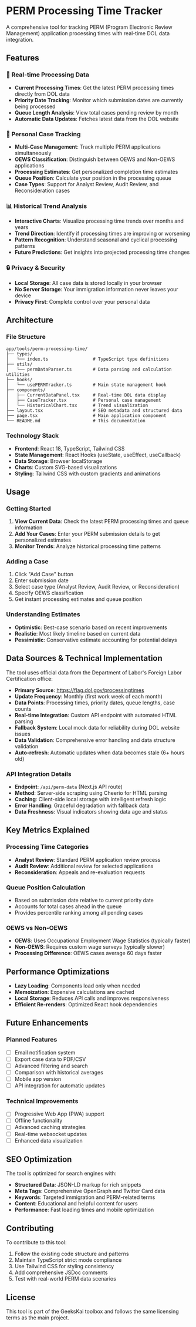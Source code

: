# PERM Processing Time Tracker

A comprehensive tool for tracking PERM (Program Electronic Review Management) application processing times with real-time DOL data integration.

## Features

### 🔄 Real-time Processing Data

- **Current Processing Times**: Get the latest PERM processing times directly from DOL data
- **Priority Date Tracking**: Monitor which submission dates are currently being processed
- **Queue Length Analysis**: View total cases pending review by month
- **Automatic Data Updates**: Fetches latest data from the DOL website

### 👤 Personal Case Tracking

- **Multi-Case Management**: Track multiple PERM applications simultaneously
- **OEWS Classification**: Distinguish between OEWS and Non-OEWS applications
- **Processing Estimates**: Get personalized completion time estimates
- **Queue Position**: Calculate your position in the processing queue
- **Case Types**: Support for Analyst Review, Audit Review, and Reconsideration cases

### 📊 Historical Trend Analysis

- **Interactive Charts**: Visualize processing time trends over months and years
- **Trend Direction**: Identify if processing times are improving or worsening
- **Pattern Recognition**: Understand seasonal and cyclical processing patterns
- **Future Predictions**: Get insights into projected processing time changes

### 🔒 Privacy & Security

- **Local Storage**: All case data is stored locally in your browser
- **No Server Storage**: Your immigration information never leaves your device
- **Privacy First**: Complete control over your personal data

## Architecture

### File Structure

```
app/tools/perm-processing-time/
├── types/
│   └── index.ts                 # TypeScript type definitions
├── utils/
│   └── permDataParser.ts        # Data parsing and calculation utilities
├── hooks/
│   └── usePERMTracker.ts        # Main state management hook
├── components/
│   ├── CurrentDataPanel.tsx     # Real-time DOL data display
│   ├── CaseTracker.tsx          # Personal case management
│   └── HistoricalChart.tsx      # Trend visualization
├── layout.tsx                   # SEO metadata and structured data
├── page.tsx                     # Main application component
└── README.md                    # This documentation
```

### Technology Stack

- **Frontend**: React 18, TypeScript, Tailwind CSS
- **State Management**: React Hooks (useState, useEffect, useCallback)
- **Data Storage**: Browser localStorage
- **Charts**: Custom SVG-based visualizations
- **Styling**: Tailwind CSS with custom gradients and animations

## Usage

### Getting Started

1. **View Current Data**: Check the latest PERM processing times and queue information
2. **Add Your Cases**: Enter your PERM submission details to get personalized estimates
3. **Monitor Trends**: Analyze historical processing time patterns

### Adding a Case

1. Click "Add Case" button
2. Enter submission date
3. Select case type (Analyst Review, Audit Review, or Reconsideration)
4. Specify OEWS classification
5. Get instant processing estimates and queue position

### Understanding Estimates

- **Optimistic**: Best-case scenario based on recent improvements
- **Realistic**: Most likely timeline based on current data
- **Pessimistic**: Conservative estimate accounting for potential delays

## Data Sources & Technical Implementation

The tool uses official data from the Department of Labor's Foreign Labor Certification office:

- **Primary Source**: https://flag.dol.gov/processingtimes
- **Update Frequency**: Monthly (first work week of each month)
- **Data Points**: Processing times, priority dates, queue lengths, case counts
- **Real-time Integration**: Custom API endpoint with automated HTML parsing
- **Fallback System**: Local mock data for reliability during DOL website issues
- **Data Validation**: Comprehensive error handling and data structure validation
- **Auto-refresh**: Automatic updates when data becomes stale (6+ hours old)

### API Integration Details

- **Endpoint**: `/api/perm-data` (Next.js API route)
- **Method**: Server-side scraping using Cheerio for HTML parsing
- **Caching**: Client-side local storage with intelligent refresh logic
- **Error Handling**: Graceful degradation with fallback data
- **Data Freshness**: Visual indicators showing data age and status

## Key Metrics Explained

### Processing Time Categories

- **Analyst Review**: Standard PERM application review process
- **Audit Review**: Additional review for selected applications
- **Reconsideration**: Appeals and re-evaluation requests

### Queue Position Calculation

- Based on submission date relative to current priority date
- Accounts for total cases ahead in the queue
- Provides percentile ranking among all pending cases

### OEWS vs Non-OEWS

- **OEWS**: Uses Occupational Employment Wage Statistics (typically faster)
- **Non-OEWS**: Requires custom wage surveys (typically slower)
- **Processing Difference**: OEWS cases average 60 days faster

## Performance Optimizations

- **Lazy Loading**: Components load only when needed
- **Memoization**: Expensive calculations are cached
- **Local Storage**: Reduces API calls and improves responsiveness
- **Efficient Re-renders**: Optimized React hook dependencies

## Future Enhancements

### Planned Features

- [ ] Email notification system
- [ ] Export case data to PDF/CSV
- [ ] Advanced filtering and search
- [ ] Comparison with historical averages
- [ ] Mobile app version
- [ ] API integration for automatic updates

### Technical Improvements

- [ ] Progressive Web App (PWA) support
- [ ] Offline functionality
- [ ] Advanced caching strategies
- [ ] Real-time websocket updates
- [ ] Enhanced data visualization

## SEO Optimization

The tool is optimized for search engines with:

- **Structured Data**: JSON-LD markup for rich snippets
- **Meta Tags**: Comprehensive OpenGraph and Twitter Card data
- **Keywords**: Targeted immigration and PERM-related terms
- **Content**: Educational and helpful content for users
- **Performance**: Fast loading times and mobile optimization

## Contributing

To contribute to this tool:

1. Follow the existing code structure and patterns
2. Maintain TypeScript strict mode compliance
3. Use Tailwind CSS for styling consistency
4. Add comprehensive JSDoc comments
5. Test with real-world PERM data scenarios

## License

This tool is part of the GeeksKai toolbox and follows the same licensing terms as the main project.
